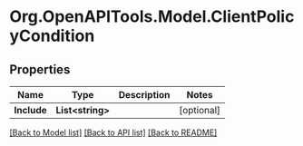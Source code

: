 # Org.OpenAPITools.Model.ClientPolicyCondition

## Properties

Name | Type | Description | Notes
------------ | ------------- | ------------- | -------------
**Include** | **List&lt;string&gt;** |  | [optional] 

[[Back to Model list]](../README.md#documentation-for-models) [[Back to API list]](../README.md#documentation-for-api-endpoints) [[Back to README]](../README.md)

